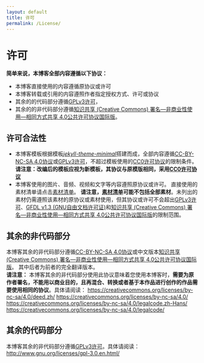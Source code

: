 ```yaml
---
layout: default
title: 许可
permalink: /License/
---
```


<!-- 改编后的模板 -->
# 许可
**简单来说，本博客全部内容遵循以下协议：**  
+ 本博客直接使用的内容遵循原协议或许可
+ 本博客转载或引用的内容遵照作者指定授权方式、许可或协议
+ 其余的的代码部分遵循[GPLv3许可](http://www.gnu.org/licenses/gpl-3.0.en.html#/)，
+ 其余的的非代码部分遵循[知识共享 (Creative Commons) 署名—非商业性使用—相同方式共享 4.0公共许可协议国际版](https://creativecommons.org/licenses/by-nc-sa/4.0/deed.zh/)。

## 许可合法性
+ 本博客模板根据模板[*jekyll-theme-minimal*](https://github.com/pages-themes/minimal/)搭建而成，全部内容遵循[CC-BY-NC-SA 4.0协议](https://creativecommons.org/licenses/by-nc-sa/4.0/)或[GPLv3许可](http://www.gnu.org/licenses/gpl-3.0.en.html#/)，不超过模板使用的[CC0许可协议](https://creativecommons.org/publicdomain/zero/1.0/)的限制条件。
  **请注意：改编后的模板应视为新模板，其协议与原模版相同，采用[CC0许可协议](https://creativecommons.org/publicdomain/zero/1.0/)**
+ 本博客使用的图片、音频、视频和文字等内容遵照原协议或许可。
  直接使用的素材清单请点击[素材清单](/assets/docs/MaterialsList.md)。
  **请注意，[素材清单](/assets/docs/MaterialsList.md)可能不包括全部素材**。未列出的素材仍需遵照该素材的原协议或素材使用，但其协议或许可不会超出[GPLv3许可](http://www.gnu.org/licenses/gpl-3.0.en.html#/)、[GFDL v1.3 (GNU自由文档许可证)](http://www.gnu.org/licenses/fdl-1.3.html)和[知识共享 (Creative Commons) 署名—非商业性使用—相同方式共享 4.0公共许可协议国际版](https://creativecommons.org/licenses/by-nc-sa/4.0/deed.zh/)的限制范围。

## 其余的非代码部分
本博客其余的非代码部分遵循[CC-BY-NC-SA 4.0协议](https://creativecommons.org/licenses/by-nc-sa/4.0/)或中文版本[知识共享 (Creative Commons) 署名—非商业性使用—相同方式共享 4.0公共许可协议国际版](https://creativecommons.org/licenses/by-nc-sa/4.0/deed.zh/)。 其中后者为前者的完全翻译版本。  
**请注意：** 本博客其余的非代码部分使用此协议意味着您使用本博客时，**需要为原作者署名，不能用以商业目的，且再混合、转换或者基于本作品进行创作的作品需要使用相同的协议**。具体请阅读：
<https://creativecommons.org/licenses/by-nc-sa/4.0/deed.zh/>
<https://creativecommons.org/licenses/by-nc-sa/4.0/>
<https://creativecommons.org/licenses/by-nc-sa/4.0/legalcode.zh-Hans/>
<https://creativecommons.org/licenses/by-nc-sa/4.0/legalcode/>

## 其余的代码部分
本博客其余的非代码部分遵循[GPLv3许可](http://www.gnu.org/licenses/gpl-3.0.en.html#/)。具体请阅读：
<http://www.gnu.org/licenses/gpl-3.0.en.html/>

